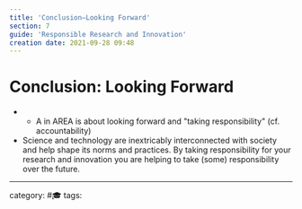 ```yaml
---
title: 'Conclusion—Looking Forward'
section: 7
guide: 'Responsible Research and Innovation'
creation date: 2021-09-28 09:48
---
```

# Conclusion: Looking Forward
- - A in AREA is about looking forward and "taking responsibility" (cf. accountability)
- Science and technology are inextricably interconnected with society and help shape its norms and practices. By taking responsibility for your research and innovation you are helping to take (some) responsibility over the future. 
* * *
category: #🎓
tags: 